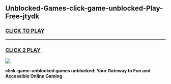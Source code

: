 
## Unblocked-Games-click-game-unblocked-Play-Free-jtydk
<h3>
<a href="https://premium76.site?title=click-game-unblocked&ref=15A">CLICK TO PLAY</a></h3>
<hr>

<h3>
<a href="https://premium76.site?title=click-game-unblocked&ref=15A">CLICK 2 PLAY</a>
  
</h3>

<a href="https://premium76.site?title=click-game-unblocked&ref=15A"><img src="https://clearcache.store/games.png"></a>


**click-game-unblocked games unblocked: Your Gateway to Fun and Accessible Online Gaming**
